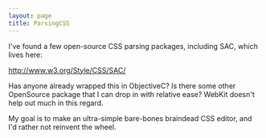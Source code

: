 ```yaml
---
layout: page
title: ParsingCSS
---
```


I've found a few open-source CSS parsing packages, including SAC, which lives here:

http://www.w3.org/Style/CSS/SAC/

Has anyone already wrapped this in ObjectiveC? Is there some other OpenSource package that I can drop in with relative ease? WebKit doesn't help out much in this regard.

My goal is to make an ultra-simple bare-bones braindead CSS editor, and I'd rather not reinvent the wheel.

